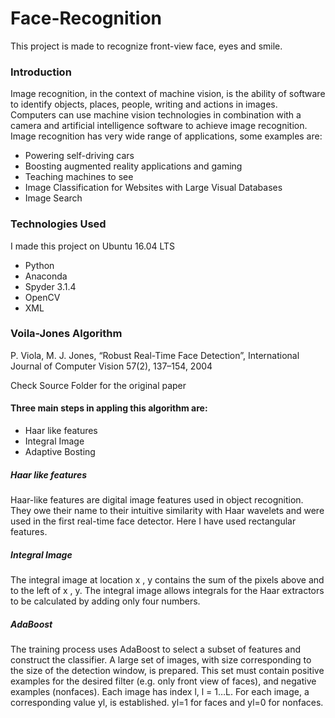 # Face-Recognition

This project is made to recognize front-view face, eyes and smile. 

### Introduction

Image recognition, in the context of machine vision, is the ability of software to identify objects, places, people, writing and actions in images. Computers can use machine vision technologies in combination with a camera and artificial intelligence software to achieve image recognition.
Image recognition has very wide range of applications, some examples are: 
* Powering self-driving cars
* Boosting augmented reality applications and gaming
* Teaching machines to see
* Image Classification for Websites with Large Visual Databases
* Image Search

### Technologies Used

I made this project on Ubuntu 16.04 LTS
* Python
* Anaconda
* Spyder 3.1.4
* OpenCV
* XML

### Voila-Jones Algorithm

P. Viola, M. J. Jones, “Robust Real-Time Face
Detection”, International Journal of Computer Vision
57(2), 137–154, 2004

Check Source Folder for the original paper 

#### Three main steps in appling this algorithm are:
* Haar like features
* Integral Image
* Adaptive Bosting

##### Haar like features
Haar-like features are digital image features used in object recognition. They owe their name to their intuitive similarity with Haar wavelets and were used in the first real-time face detector. Here I have used rectangular features.

##### Integral Image
The integral image at location x , y contains the sum of the pixels above and to the left of x , y. The integral image allows integrals for the Haar extractors to be calculated by adding only four numbers.

##### AdaBoost
The training process uses AdaBoost to select a subset of features and construct the classifier. A large set of images, with size corresponding to the size of the detection window, is prepared. This set must contain positive examples for the desired filter (e.g. only front view of faces), and negative examples (nonfaces). Each image has index l, l = 1…L. For each image, a corresponding value yl, is established. yl=1 for faces and yl=0 for nonfaces.

